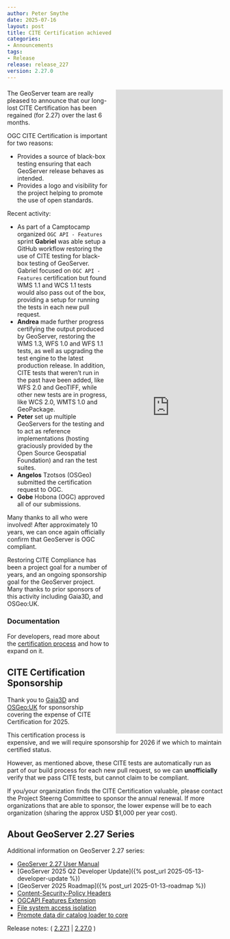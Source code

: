 ```yaml
---
author: Peter Smythe
date: 2025-07-16
layout: post
title: CITE Certification achieved
categories:
- Announcements
tags:
- Release
release: release_227
version: 2.27.0
--- 
```


<div style="text-align: center; margin: 20px 0;">
  <iframe src="https://portal.ogc.org/public_ogc/compliance/srv_ogc_compliance_badge2.php?id=102&pid=1846" 
          width="250"
          frameborder="0"
          style="float: right; margin: 0 0 10px 15px; border: none; height: auto; min-height: 1500px">
  </iframe>
</div>

The GeoServer team are really pleased to announce that our long-lost CITE Certification has been regained (for 2.27) over the last 6 months.

OGC CITE Certification is important for two reasons:

* Provides a source of black-box testing ensuring that each GeoServer release behaves as intended.
* Provides a logo and visibility for the project helping to promote the use of open standards.

Recent activity:

* As part of a Camptocamp organized ``OGC API - Features`` sprint **Gabriel** was able setup a GitHub workflow restoring the use of CITE testing for black-box testing of GeoServer. Gabriel focused on ``OGC API - Features`` certification but found WMS 1.1 and WCS 1.1 tests would also pass out of the box, providing a setup for running the tests in each new pull request.
* **Andrea** made further progress certifying the output produced by GeoServer, restoring the WMS 1.3, WFS 1.0 and WFS 1.1 tests, as well as upgrading the test engine to the latest production release. In addition, CITE tests that weren’t run in the past have been added, like WFS 2.0 and GeoTIFF, while other new tests are in progress, like WCS 2.0, WMTS 1.0 and GeoPackage.
* **Peter** set up multiple GeoServers for the testing and to act as reference implementations (hosting graciously provided by the Open Source Geospatial Foundation) and ran the test suites.
* **Angelos** Tzotsos (OSGeo) submitted the certification request to OGC.
* **Gobe** Hobona (OGC) approved all of our submissions.

Many thanks to all who were involved!  After approximately 10 years, we can once again officially confirm that GeoServer is OGC compliant.

Restoring CITE Compliance has been a project goal for a number of years, and an ongoing sponsorship goal for the GeoServer project. Many thanks to prior sponsors of this activity including Gaia3D, and OSGeo:UK.

### Documentation

For developers, read more about the [certification process](https://docs.geoserver.org/latest/en/developer/cite-test-guide/index.html#cite-certification) and how to expand on it.

## CITE Certification Sponsorship

Thank you to [Gaia3D](https://gaia3d.com/) and [OSGeo:UK](https://uk.osgeo.org/) for sponsorship covering the expense of CITE Certification for 2025.

This certification process is expensive, and we will require sponsorship for 2026 if we which to maintain certified status. 

However, as mentioned above, these CITE tests are automatically run as part of our build process for each new pull request, so we can **unofficially** verify that we pass CITE tests, but cannot claim to be compliant.

If you/your organization finds the CITE Certification valuable, please contact the Project Steerng Committee to sponsor the annual renewal.  If more organizations that are able to sponsor, the lower expense will be to each organization (sharing the approx USD $1,000 per year cost).

## About GeoServer 2.27 Series

Additional information on GeoServer 2.27 series:

* [GeoServer 2.27 User Manual](https://docs.geoserver.org/2.27.x/en/user/)
* [GeoServer 2025 Q2 Developer Update]({% post_url 2025-05-13-developer-update %})
* [GeoServer 2025 Roadmap]({% post_url 2025-01-13-roadmap %})
* [Content-Security-Policy Headers](https://github.com/geoserver/geoserver/wiki/GSIP-227)
* [OGCAPI Features Extension](https://github.com/geoserver/geoserver/wiki/GSIP-230)
* [File system access isolation](https://github.com/geoserver/geoserver/wiki/GSIP-229)
* [Promote data dir catalog loader to core](https://github.com/geoserver/geoserver/wiki/GSIP-231)

Release notes:
( [2.27.1](https://github.com/geoserver/geoserver/releases/tag/2.27.1)
| [2.27.0](https://github.com/geoserver/geoserver/releases/tag/2.27.0)
) 

